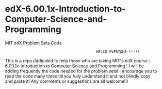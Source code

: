 edX-6.00.1x-Introduction-to-Computer-Science-and-Programming
============================================================

MIT edX Problem Sets Code

                                              HELLO EVERYONE !!!!!
This is a repo dedicated to help those who are taking MIT's edX course : 6.00.1x-Introduction to Computer Science and Programming !
I will be adding frequently the code needed for the problem sets!
I encourage you to read the code many times till you fully understand it and not blindly copy and paste it!
Any comments or suggestions are all welcome!!!
